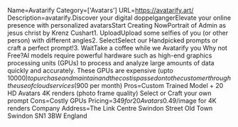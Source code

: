 Name=Avatarify
Category=['Avatars']
URL=https://avatarify.art/
Description=avatarify.Discover your digital doppelgangerElevate your online presence with personalized avatarsStart Creating NowPortrait of Admin as jesus christ by Krenz Cushart1. UploadUpload some selfies of you (or other person) with different angles2. SelectSelect our Handpicked prompts or craft a perfect prompt!3. WaitTake a coffee while we Avatarify you Why not Free?AI models require powerful hardware such as high-end graphics processing units (GPUs) to process and analyze large amounts of data quickly and accurately. These GPUs are expensive (upto $10000) to purchase and maintain and the cost is passed on to the customer through the use of cloud services ($900 per month)
Pros=Custom Trained Model + 20 HD Avatars 4K renders (photo frame quality) Select or Craft your own prompt
Cons=Costly GPUs
Pricing=$349 for 20 Avatars$0.49/image for 4K renders
Company Address=The Link Centre Swindon Street Old Town Swindon SN1 3BW England
